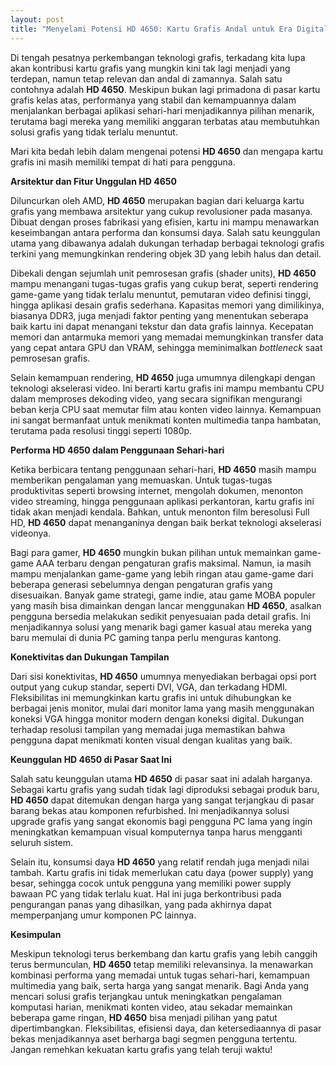 ```yaml
---
layout: post
title: "Menyelami Potensi HD 4650: Kartu Grafis Andal untuk Era Digital"
---
```


Di tengah pesatnya perkembangan teknologi grafis, terkadang kita lupa akan kontribusi kartu grafis yang mungkin kini tak lagi menjadi yang terdepan, namun tetap relevan dan andal di zamannya. Salah satu contohnya adalah **HD 4650**. Meskipun bukan lagi primadona di pasar kartu grafis kelas atas, performanya yang stabil dan kemampuannya dalam menjalankan berbagai aplikasi sehari-hari menjadikannya pilihan menarik, terutama bagi mereka yang memiliki anggaran terbatas atau membutuhkan solusi grafis yang tidak terlalu menuntut.

Mari kita bedah lebih dalam mengenai potensi **HD 4650** dan mengapa kartu grafis ini masih memiliki tempat di hati para pengguna.

**Arsitektur dan Fitur Unggulan HD 4650**

Diluncurkan oleh AMD, **HD 4650** merupakan bagian dari keluarga kartu grafis yang membawa arsitektur yang cukup revolusioner pada masanya. Dibuat dengan proses fabrikasi yang efisien, kartu ini mampu menawarkan keseimbangan antara performa dan konsumsi daya. Salah satu keunggulan utama yang dibawanya adalah dukungan terhadap berbagai teknologi grafis terkini yang memungkinkan rendering objek 3D yang lebih halus dan detail.

Dibekali dengan sejumlah unit pemrosesan grafis (shader units), **HD 4650** mampu menangani tugas-tugas grafis yang cukup berat, seperti rendering game-game yang tidak terlalu menuntut, pemutaran video definisi tinggi, hingga aplikasi desain grafis sederhana. Kapasitas memori yang dimilikinya, biasanya DDR3, juga menjadi faktor penting yang menentukan seberapa baik kartu ini dapat menangani tekstur dan data grafis lainnya. Kecepatan memori dan antarmuka memori yang memadai memungkinkan transfer data yang cepat antara GPU dan VRAM, sehingga meminimalkan *bottleneck* saat pemrosesan grafis.

Selain kemampuan rendering, **HD 4650** juga umumnya dilengkapi dengan teknologi akselerasi video. Ini berarti kartu grafis ini mampu membantu CPU dalam memproses dekoding video, yang secara signifikan mengurangi beban kerja CPU saat memutar film atau konten video lainnya. Kemampuan ini sangat bermanfaat untuk menikmati konten multimedia tanpa hambatan, terutama pada resolusi tinggi seperti 1080p.

**Performa HD 4650 dalam Penggunaan Sehari-hari**

Ketika berbicara tentang penggunaan sehari-hari, **HD 4650** masih mampu memberikan pengalaman yang memuaskan. Untuk tugas-tugas produktivitas seperti browsing internet, mengolah dokumen, menonton video streaming, hingga penggunaan aplikasi perkantoran, kartu grafis ini tidak akan menjadi kendala. Bahkan, untuk menonton film beresolusi Full HD, **HD 4650** dapat menanganinya dengan baik berkat teknologi akselerasi videonya.

Bagi para gamer, **HD 4650** mungkin bukan pilihan untuk memainkan game-game AAA terbaru dengan pengaturan grafis maksimal. Namun, ia masih mampu menjalankan game-game yang lebih ringan atau game-game dari beberapa generasi sebelumnya dengan pengaturan grafis yang disesuaikan. Banyak game strategi, game indie, atau game MOBA populer yang masih bisa dimainkan dengan lancar menggunakan **HD 4650**, asalkan pengguna bersedia melakukan sedikit penyesuaian pada detail grafis. Ini menjadikannya solusi yang menarik bagi gamer kasual atau mereka yang baru memulai di dunia PC gaming tanpa perlu menguras kantong.

**Konektivitas dan Dukungan Tampilan**

Dari sisi konektivitas, **HD 4650** umumnya menyediakan berbagai opsi port output yang cukup standar, seperti DVI, VGA, dan terkadang HDMI. Fleksibilitas ini memungkinkan kartu grafis ini untuk dihubungkan ke berbagai jenis monitor, mulai dari monitor lama yang masih menggunakan koneksi VGA hingga monitor modern dengan koneksi digital. Dukungan terhadap resolusi tampilan yang memadai juga memastikan bahwa pengguna dapat menikmati konten visual dengan kualitas yang baik.

**Keunggulan HD 4650 di Pasar Saat Ini**

Salah satu keunggulan utama **HD 4650** di pasar saat ini adalah harganya. Sebagai kartu grafis yang sudah tidak lagi diproduksi sebagai produk baru, **HD 4650** dapat ditemukan dengan harga yang sangat terjangkau di pasar barang bekas atau komponen refurbished. Ini menjadikannya solusi upgrade grafis yang sangat ekonomis bagi pengguna PC lama yang ingin meningkatkan kemampuan visual komputernya tanpa harus mengganti seluruh sistem.

Selain itu, konsumsi daya **HD 4650** yang relatif rendah juga menjadi nilai tambah. Kartu grafis ini tidak memerlukan catu daya (power supply) yang besar, sehingga cocok untuk pengguna yang memiliki power supply bawaan PC yang tidak terlalu kuat. Hal ini juga berkontribusi pada pengurangan panas yang dihasilkan, yang pada akhirnya dapat memperpanjang umur komponen PC lainnya.

**Kesimpulan**

Meskipun teknologi terus berkembang dan kartu grafis yang lebih canggih terus bermunculan, **HD 4650** tetap memiliki relevansinya. Ia menawarkan kombinasi performa yang memadai untuk tugas sehari-hari, kemampuan multimedia yang baik, serta harga yang sangat menarik. Bagi Anda yang mencari solusi grafis terjangkau untuk meningkatkan pengalaman komputasi harian, menikmati konten video, atau sekadar memainkan beberapa game ringan, **HD 4650** bisa menjadi pilihan yang patut dipertimbangkan. Fleksibilitas, efisiensi daya, dan ketersediaannya di pasar bekas menjadikannya aset berharga bagi segmen pengguna tertentu. Jangan remehkan kekuatan kartu grafis yang telah teruji waktu!
